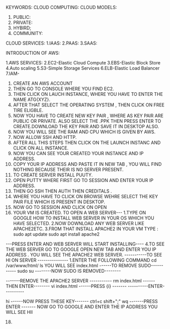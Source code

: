 KEYWORDS:
CLOUD COMPUTING:
CLOUD MODELS:
1. PUBLIC:
2. PRIVATE:
3. HYBIRD;
4. COMMUNITY:

CLOUD SERVICES:
1.IAAS:
2.PAAS:
3.SAAS:

INTRODUCTION OF AWS:

1.AWS SERVICES:
2.EC2-Elastic Cloud Compute
3.EBS-Elastic Block Store
4.Auto scaling
5.S3-Simple Storage Services
6.ELB-Elastic Load Balancer
7.IAM-

1. CREATE AN AWS ACCOUNT
2. THEN GO TO CONSOLE WHERE YOU FIND EC2.
3. THEN CLICK ON LAUCH INSTANCE, WHERE YOU HAVE TO ENTER THE NAME ATG{XYZ}.
4. AFTER THAT SELECT THE OPERATING SYSTEM , THEN CLICK ON FREE TIRE ELIGBLE.
5. NOW YOU HAVE TO CREATE NEW KEY PAIR , WHERE AS KEY PAIR ARE PUBLIC OR PRIVATE. ALSO SELECT THE .PPK THEN PRESS ENTER TO CREATE.DOWNLOAD THE KEY PAIR AND SAVE IT IN DESKTOP ALSO.
6. NOW YOU WILL SEE THE RAM AND CPU WHICH IS GIVEN BY AWS.
7. NOW ALLOW SSH AND HTTP.
8. AFTER ALL THIS STEPS THEN CLICK ON THE LAUNCH INSTANC AND CLICK ON ALL INSTANCE.
9. NOW YOU CAN SEE YOUR CREATED YOUR INSTANCE AND IP ADDRESS.
10. COPY YOUR IP ADDRESS AND PASTE IT IN NEW TAB , YOU WILL FIND NOTHING BECAUSE THEIR IS NO SERVER PRESENT.
11. TO CREATE SERVER INSTALL PUUTY.
12. OPEN PUTTY WHERE FIRST GO TO SESSION AND ENTER YOUR IP ADDRESS.
13. THEN GO SSH THEN AUTH THEN CREDITALS .
14. WHERE YOU HAVE TO CLICK ON BROWSE WEHRE SELECT THE KEY PAIR FILE WHICH IS PRESENT IN DESKTOP.
15. NOW GO TO SESSION AND CLICK ON OPEN
16. YOUR VM IS CREATED.
  TO OPEN A WEB SERVER---
1.TYPE ON GOOGLE HOW TO INSTALL WEB SERVER IN YOUR OS WHICH YOU HAVE SELECTED.
2.NOW DOWNLOAD ANY WEB SERVER LIKE APACHE2ETC.
3.FROM THAT INSTALL APACHE2 IN YOUR VM
TYPE : sudo apt update
       sudo apt install apache2

---PRESS ENTER AND WEB SERVER WILL START INSTALLING----
4.TO SEE THE WEB SERVER GO TO GOOGLE OPEN NEW TAB AND ENTER YOU IP ADDRESS . YOU WILL SEE THE APACHE2 WEB SERVER.
-----------TO SEE HI ON SERVER ---------------
1.ENTER THE FOLLOWING COMMAND
  cd /var/www/html/
  ls
  YOU WILL SEE
  index.html
  ------TO REMOVE SUDO-----------
  sudo su
  --------NOW SUDO IS REMOVED--------

  -------REMOVE THE APACHE2 SERVER -----------
  rm index.html
  ------THEN ENTER--------
  vi index.html
  ------PRESS {i} -------
  ----------ENTER----------
  <html>  hi   </html>
  ------NOW PRESS THESE KEY-------
  ctrl+c
  shift+";"
  wq
  -------PRESS ENTER -------
  NOW GO TO GOOGLE AND ENTER THE IP ADDRESS YOU WILL SEE HII
  
18. 

